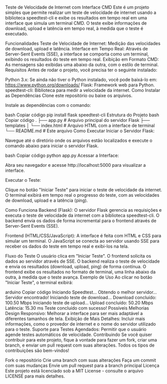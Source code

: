 Teste de Velocidade de Internet com Interface CMD
Este é um projeto simples que permite realizar um teste de velocidade de internet usando a biblioteca speedtest-cli e exibe os resultados em tempo real em uma interface que simula um terminal CMD. O teste exibe informações de download, upload e latência em tempo real, à medida que o teste é executado.

Funcionalidades
Teste de Velocidade de Internet: Medição das velocidades de download, upload e latência.
Interface em Tempo Real: Através de Server-Sent Events (SSE), a interface se comporta como um terminal, exibindo os resultados do teste em tempo real.
Exibição em Formato CMD: As mensagens são exibidas uma abaixo da outra, com o estilo de terminal.
Requisitos
Antes de rodar o projeto, você precisa ter o seguinte instalado:

Python 3.x: Se ainda não tiver o Python instalado, você pode baixá-lo em: https://www.python.org/downloads/
Flask: Framework web para Python.
speedtest-cli: Biblioteca para medir a velocidade da internet.
Como Instalar as Dependências
Clone este repositório ou baixe os arquivos.

Instale as dependências com o comando:

bash
Copiar código
pip install flask speedtest-cli
Estrutura do Projeto
bash
Copiar código
.
├── app.py                  # Arquivo principal do servidor Flask
├── templates
│   └── index.html           # Arquivo HTML com a interface de terminal
└── README.md                # Este arquivo
Como Executar
Iniciar o Servidor Flask:

Navegue até o diretório onde os arquivos estão localizados e execute o comando abaixo para iniciar o servidor Flask.

bash
Copiar código
python app.py
Acessar a Interface:

Abra seu navegador e acesse http://localhost:5000 para visualizar a interface.

Executar o Teste:

Clique no botão "Iniciar Teste" para iniciar o teste de velocidade da internet. O terminal exibirá em tempo real o progresso do teste, com as velocidades de download, upload e a latência (ping).

Como Funciona
Backend (Flask): O servidor Flask gerencia as requisições e executa o teste de velocidade da internet com a biblioteca speedtest-cli. O backend envia os dados de forma incremental para o frontend através de Server-Sent Events (SSE).

Frontend (HTML/CSS/JavaScript): A interface é feita com HTML e CSS para simular um terminal. O JavaScript se conecta ao servidor usando SSE para receber os dados do teste em tempo real e exibi-los na tela.

Fluxo do Teste
O usuário clica em "Iniciar Teste".
O frontend solicita os dados ao servidor através de SSE.
O backend realiza o teste de velocidade e envia os resultados (download, upload, ping) de forma contínua.
O frontend exibe os resultados no formato de terminal, uma linha abaixo da outra, à medida que o teste avança.
Exemplo de Uso
Ao clicar no botão "Iniciar Teste", o terminal exibirá:

arduino
Copiar código
Iniciando Speedtest...
Obtendo o melhor servidor...
Servidor encontrado! Iniciando teste de download...
Download concluído: 100.50 Mbps
Iniciando teste de upload...
Upload concluído: 50.20 Mbps
Latência: 15.30 ms
Teste concluído com sucesso!
Possíveis Melhorias
Design Responsivo: Melhorar a interface para ser mais adaptável a diferentes tamanhos de tela.
Exibição de Mais Detalhes: Incluir mais informações, como o provedor de internet e o nome do servidor utilizado para o teste.
Suporte para Testes Agendados: Permitir que o usuário agende testes automáticos de velocidade.
Contribuindo
Se você quiser contribuir para este projeto, fique à vontade para fazer um fork, criar uma branch, e enviar um pull request com suas alterações. Todos os tipos de contribuições são bem-vindos!

Fork o repositório
Crie uma branch com suas alterações
Faça um commit com suas mudanças
Envie um pull request para a branch principal
Licença
Este projeto está licenciado sob a MIT License - consulte o arquivo LICENSE para mais detalhes.

